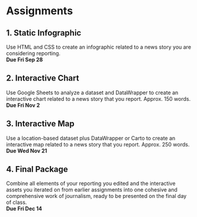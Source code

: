 # Assignments

<!--

|Week|Due|Description|Weight|
|---|---|---|---|
|02|09/12|Pitch|-|
|03|09/19|Infographic|05%|
|05|10/06|Pitch|-|
|06|10/17|Interactive chart|05%|
|08|10/31|Pitch|-|
|09|11/07|Interactive map|05%|
|10|11/14|Pitch|-|
|11|11/21|Interactive web page|05%|

## Final Project
Package all your reporting, assets and experiments from earlier assignments into one comprehensive, presentation-ready work of interactive journalism.

|Week|Due|Description|Weight|
|---|---|---|---|
|13|12/05|Realistic status report|-|
|14|12/12|Functioning website|-|
|15|12/19|Project presentation|20%|

_A realistic status report explains where things stand right now, who you spoke to, etc._

---

-->

## 1. Static Infographic
Use HTML and CSS to create an infographic related to a news story you are considering reporting.  
__Due Fri Sep 28__

## 2. Interactive Chart
Use Google Sheets to analyze a dataset and DataWrapper to create an interactive chart related to a news story that you report. Approx. 150 words.  
__Due Fri Nov 2__

## 3. Interactive Map
Use a location-based dataset plus DataWrapper or Carto to create an interactive map related to a news story that you report. Approx. 250 words.  
__Due Wed Nov 21__

## 4. Final Package
Combine all elements of your reporting you edited and the interactive assets you iterated on from earlier assignments into one cohesive and comprehensive work of journalism, ready to be presented on the final day of class.  
__Due Fri Dec 14__
